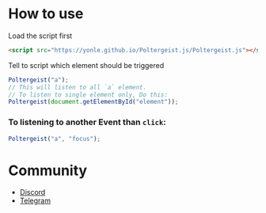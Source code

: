 # How to use
Load the script first
```html
<script src="https://yonle.github.io/Poltergeist.js/Poltergeist.js"></script>
```
Tell to script which element should be triggered
```javascript
Poltergeist("a");
// This will listen to all `a` element.
// To listen to single element only, Do this:
Poltergeist(document.getElementById("element"));
```

### To listening to another Event than `click`:
```javascript
Poltergeist("a", "focus");
```

# Community
- [Discord](https://dsc.gg/yonle)
- [Telegram](https://t.me/yonlecoder)
